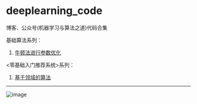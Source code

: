 # deeplearning_code
博客、公众号(机器学习与算法之道)代码合集

基础算法系列：

1. [牛顿法进行参数优化](https://github.com/rosefun/deeplearning_code/blob/main/newton.py)

<零基础入门推荐系统>系列：

1. [基于领域的算法](https://github.com/rosefun/deeplearning_code/blob/main/%E3%80%8A%E9%9B%B6%E5%9F%BA%E7%A1%80%E5%85%A5%E9%97%A8%E6%8E%A8%E8%8D%90%E7%B3%BB%E7%BB%9F%E3%80%8B/ml-1m-code/(1)chapter2.ipynb)



-------

![image](https://github.com/rosefun/deeplearning_code/blob/main/gongzhonghao.png)
